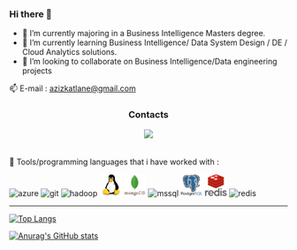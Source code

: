 ### Hi there 👋

<!--
**KkazeKa/KkazeKa** is a ✨ _special_ ✨ repository because its `README.md` (this file) appears on your GitHub profile.

Here are some ideas to get you started:
-->
- 🔭 I’m currently majoring in a Business Intelligence Masters degree.
- 🌱 I’m currently learning Business Intelligence/ Data System Design / DE / Cloud Analytics solutions.
- 👯 I’m looking to collaborate on Business Intelligence/Data engineering projects

📫 E-mail : azizkatlane@gmail.com
<div style="text-align: center;">
  <h3>Contacts</h3>
  <a href="https://www.linkedin.com/in/aziz-katlane/">
    <img height="50" src='https://github.com/KkazeKa/KkazeKa/assets/87916759/ee385800-3c01-42f8-acf4-594dda5cdde8'/>
  </a>
</div>
<br>

🚀 Tools/programming languages that i have worked with :

<p align="left"> 
    
  <img src="https://www.vectorlogo.zone/logos/microsoft_azure/microsoft_azure-icon.svg" alt="azure" width="40" height="40"/> 
    
    
  <img src="https://www.vectorlogo.zone/logos/git-scm/git-scm-icon.svg" alt="git" width="40" height="40"/> 
    
  <img src="https://www.vectorlogo.zone/logos/apache_hadoop/apache_hadoop-icon.svg" alt="hadoop" width="40" height="40"/> 
    
  <img src="https://raw.githubusercontent.com/devicons/devicon/master/icons/linux/linux-original.svg" alt="linux" width="40" height="40"/> 
   
  <img src="https://raw.githubusercontent.com/devicons/devicon/master/icons/mongodb/mongodb-original-wordmark.svg" alt="mongodb" width="40" height="40"/> 
   
  <img src="https://github.com/marwin1991/profile-technology-icons/assets/19180175/3b371807-db7c-45b4-8720-c0cfc901680a" alt="mssql" width="40" height="40"/> 
   
  <img src="https://raw.githubusercontent.com/devicons/devicon/master/icons/postgresql/postgresql-original-wordmark.svg" alt="postgresql" width="40" height="40"/> 
    
  <img src="https://raw.githubusercontent.com/devicons/devicon/master/icons/redis/redis-original-wordmark.svg" alt="redis" width="40" height="40"/> 

   <img src="https://upload.wikimedia.org/wikipedia/commons/thumb/c/c3/Python-logo-notext.svg/640px-Python-logo-notext.svg.png" alt="redis" width="50" height="50"/> 
  
    
</p>


<hr>

[![Top Langs](https://github-readme-stats.vercel.app/api/top-langs/?username=KkazeKa)](https://github.com/KkazeKa/github-readme-stats)

[![Anurag's GitHub stats](https://github-readme-stats.vercel.app/api?username=KkazeKa)](https://github.com/KkazeKa/github-readme-stats)
